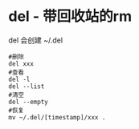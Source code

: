 # del - 带回收站的rm
del 会创建 ~/.del
```shell
#删除
del xxx 
#查看
del -l 
del --list 
#清空
del --empty
#恢复
mv ~/.del/[timestamp]/xxx .
```
